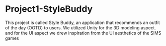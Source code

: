 # Project1-StyleBuddy
This project is called Style Buddy, an application that recommends an outfit of the day (OOTD) to users.
We utilized Unity for the 3D modeling aspect. and for the UI aspect we drew inspiration from the UI aesthetics of the SIMS games
